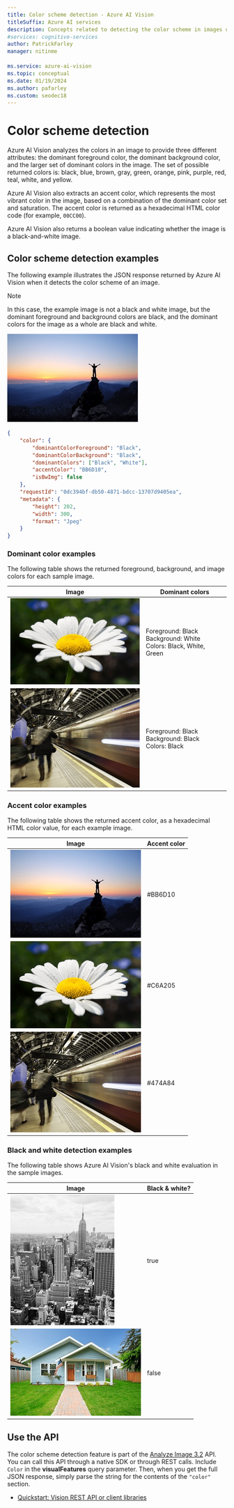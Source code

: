 ```yaml
---
title: Color scheme detection - Azure AI Vision
titleSuffix: Azure AI services
description: Concepts related to detecting the color scheme in images using the Azure AI Vision API.
#services: cognitive-services
author: PatrickFarley
manager: nitinme

ms.service: azure-ai-vision
ms.topic: conceptual
ms.date: 01/19/2024
ms.author: pafarley
ms.custom: seodec18
---
```


# Color scheme detection

Azure AI Vision analyzes the colors in an image to provide three different attributes: the dominant foreground color, the dominant background color, and the larger set of dominant colors in the image. The set of possible returned colors is: black, blue, brown, gray, green, orange, pink, purple, red, teal, white, and yellow.

Azure AI Vision also extracts an accent color, which represents the most vibrant color in the image, based on a combination of the dominant color set and saturation. The accent color is returned as a hexadecimal HTML color code (for example, `00CC00`).

Azure AI Vision also returns a boolean value indicating whether the image is a black-and-white image.

## Color scheme detection examples

The following example illustrates the JSON response returned by Azure AI Vision when it detects the color scheme of an image. 

> [!NOTE]
> In this case, the example image is not a black and white image, but the dominant foreground and background colors are black, and the dominant colors for the image as a whole are black and white.

![Outdoor Mountain at sunset, with a person's silhouette](./Images/mountain_vista.png)

```json
{
    "color": {
        "dominantColorForeground": "Black",
        "dominantColorBackground": "Black",
        "dominantColors": ["Black", "White"],
        "accentColor": "BB6D10",
        "isBwImg": false
    },
    "requestId": "0dc394bf-db50-4871-bdcc-13707d9405ea",
    "metadata": {
        "height": 202,
        "width": 300,
        "format": "Jpeg"
    }
}
```

### Dominant color examples

The following table shows the returned foreground, background, and image colors for each sample image.

| Image | Dominant colors |
|-------|-----------------|
|![A white flower with a green background](./Images/flower.png)| Foreground: Black<br/>Background: White<br/>Colors: Black, White, Green|
![A train running through a station](./Images/train_station.png) | Foreground: Black<br/>Background: Black<br/>Colors: Black |

### Accent color examples

 The following table shows the returned accent color, as a hexadecimal HTML color value, for each example image.

| Image | Accent color |
|-------|--------------|
|![A person standing on a mountain rock at sunset](./Images/mountain_vista.png) | #BB6D10 |
|![A white flower with a green background](./Images/flower.png) | #C6A205 |
|![A train running through a station](./Images/train_station.png) | #474A84 |

### Black and white detection examples

The following table shows Azure AI Vision's black and white evaluation in the sample images.

| Image | Black & white? |
|-------|----------------|
|![A black and white picture of buildings in Manhattan](./Images/bw_buildings.png) | true |
|![A blue house and the front yard](./Images/house_yard.png) | false |

## Use the API

The color scheme detection feature is part of the [Analyze Image 3.2](https://westcentralus.dev.cognitive.microsoft.com/docs/services/computer-vision-v3-2/operations/56f91f2e778daf14a499f21b) API. You can call this API through a native SDK or through REST calls. Include `Color` in the **visualFeatures** query parameter. Then, when you get the full JSON response, simply parse the string for the contents of the `"color"` section.

* [Quickstart: Vision REST API or client libraries](./quickstarts-sdk/image-analysis-client-library.md?pivots=programming-language-csharp)
